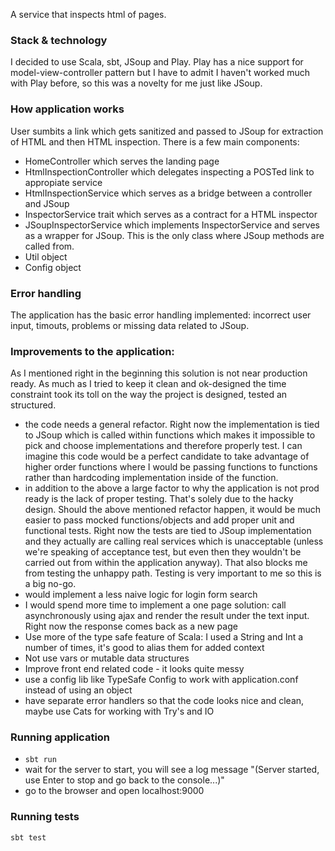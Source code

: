 A service that inspects html of pages.

### Stack & technology
I decided to use Scala, sbt, JSoup and Play. Play has a nice support for model-view-controller pattern but I have to admit I haven't worked much with Play before, so this was a novelty for me just like JSoup. 

### How application works
User sumbits a link which gets sanitized and passed to JSoup for extraction of HTML and then HTML inspection. There is a few main components:
- HomeController which serves the landing page
- HtmlInspectionController which delegates inspecting a POSTed link to appropiate service
- HtmlInspectionService which serves as a bridge between a controller and JSoup
- InspectorService trait which serves as a contract for a HTML inspector
- JSoupInspectorService which implements InspectorService and serves as a wrapper for JSoup. This is the only class where JSoup methods are called from.
- Util object
- Config object


### Error handling
The application has the basic error handling implemented: incorrect user input, timouts, problems or missing data related to JSoup.

### Improvements to the application:
As I mentioned right in the beginning this solution is not near production ready. As much as I tried to keep it clean and ok-designed the time constraint took its toll on the way the project is designed, tested an structured.
- the code needs a general refactor. Right now the implementation is tied to JSoup which is called within functions which makes it impossible to pick and choose implementations and therefore properly test. I can imagine this code would be a perfect candidate to take advantage of higher order functions where I would be passing functions to functions rather than hardcoding implementation inside of the function.
- in addition to the above a large factor to why the application is not prod ready is the lack of proper testing. That's solely due to the hacky design. Should the above mentioned refactor happen, it would be much easier to pass mocked functions/objects and add proper unit and functional tests. Right now the tests are tied to JSoup implementation and they actually are calling real services which is unacceptable (unless we're speaking of acceptance test, but even then they wouldn't be carried out from within the application anyway). That also blocks me from testing the unhappy path. Testing is very important to me so this is a big no-go.
- would implement a less naive logic for login form search
- I would spend more time to implement a one page solution: call asynchronously using ajax and render the result under the text input. Right now the response comes back as a new page
- Use more of the type safe feature of Scala: I used a String and Int a number of times, it's good to alias them for added context
- Not use vars or mutable data structures
- Improve front end related code - it looks quite messy
- use a config lib like TypeSafe Config to work with application.conf instead of using an object
- have separate error handlers so that the code looks nice and clean, maybe use Cats for working with Try's and IO


### Running application
- `sbt run`
- wait for the server to start, you will see a log message "(Server started, use Enter to stop and go back to the console...)"
- go to the browser and open localhost:9000

### Running tests
`sbt test`
